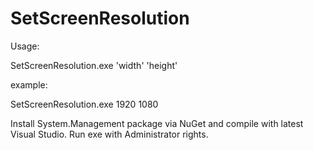 # SetScreenResolution

Usage:

SetScreenResolution.exe 'width' 'height'

example:

SetScreenResolution.exe 1920 1080

Install System.Management package via NuGet and compile with latest Visual Studio. Run exe with Administrator rights.

